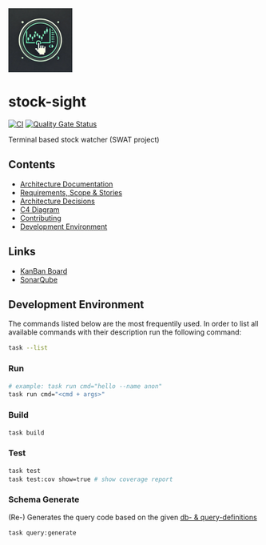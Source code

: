 <img src="./docs/img/logo.png" width="128" />

# stock-sight

[![CI](https://github.com/ruegerj/stock-sight/actions/workflows/ci.yaml/badge.svg)](https://github.com/ruegerj/stock-sight/actions/workflows/ci.yaml)
[![Quality Gate Status](https://sonarcloud.io/api/project_badges/measure?project=ruegerj_stock-sight&metric=alert_status)](https://sonarcloud.io/summary/new_code?id=ruegerj_stock-sight)

Terminal based stock watcher (SWAT project)

## Contents

- [Architecture Documentation](./docs/architecture.md)
- [Requirements, Scope & Stories](./docs/requirements.md)
- [Architecture Decisions](./docs/decisions/decisions.md)
- [C4 Diagram](./docs/diagrams/c4.md)
- [Contributing](./CONTRIBUTING.md)
- [Development Environment](#development-environment)

## Links

- [KanBan Board](https://github.com/users/ruegerj/projects/2)
- [SonarQube](https://sonarcloud.io/project/overview?id=ruegerj_stock-sight)

## Development Environment

The commands listed below are the most frequentily used. In order to list all available commands with their description run the following command:

```bash
task --list
```

### Run

```bash
# example: task run cmd="hello --name anon"
task run cmd="<cmd + args>"
```

### Build

```bash
task build
```

### Test

```bash
task test
task test:cov show=true # show coverage report
```

### Schema Generate

(Re-) Generates the query code based on the given [db- & query-definitions](./internal/embedded/db)

```bash
task query:generate
```
